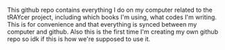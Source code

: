 This github repo contains everything I do on my computer related to the tRAYcer project, including which books I'm using, what codes I'm writing. This is for convenience and that everything is synced between my computer and github. Also this is the first time I'm creating my own github repo so idk if this is how we're supposed to use it.
